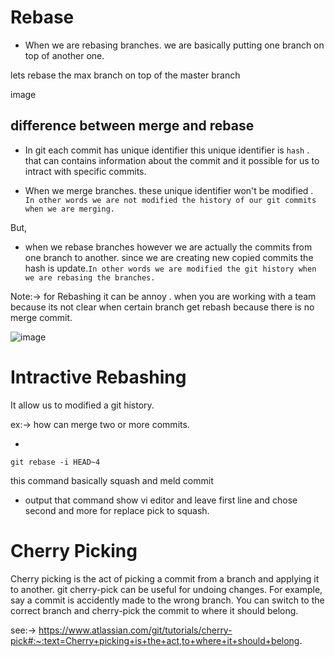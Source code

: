 

# Rebase

-  When we are rebasing branches. we are basically putting one branch on top of another one.

lets rebase the max branch on top of the master branch 

image



## difference between merge and rebase 

- In git each commit has unique identifier this unique identifier is `hash` . that can contains information about the commit and it possible for us to intract with specific commits.

- When we merge branches. these unique identifier won't be modified .` In other words we are not modified the history of our git commits when we are merging.`

But,

- when we  rebase branches however we are actually the commits from one branch to another. since we are creating new copied commits the hash is update.`In other words we are modified the git history when we are rebasing the branches.`

Note:-> for Rebashing it can be annoy . when you are working with a team because its not clear when certain branch get rebash because there is no merge commit.

![image](https://user-images.githubusercontent.com/98619865/158058764-9332fc5e-2ee6-40a2-822d-2bea20da04bd.png)

# Intractive Rebashing

It allow us to modified a git history.

ex:-> how can merge two or more commits.
 
- 
  
    git rebase -i HEAD~4


this command basically squash and meld commit 
- output that command show vi editor and leave first line and chose second and more for replace pick to squash.



# Cherry Picking

Cherry picking is the act of picking a commit from a branch and applying it to another. git cherry-pick can be useful for undoing changes. For example, say a commit is accidently made to the wrong branch. You can switch to the correct branch and cherry-pick the commit to where it should belong.

see:-> https://www.atlassian.com/git/tutorials/cherry-pick#:~:text=Cherry+picking+is+the+act,to+where+it+should+belong.


